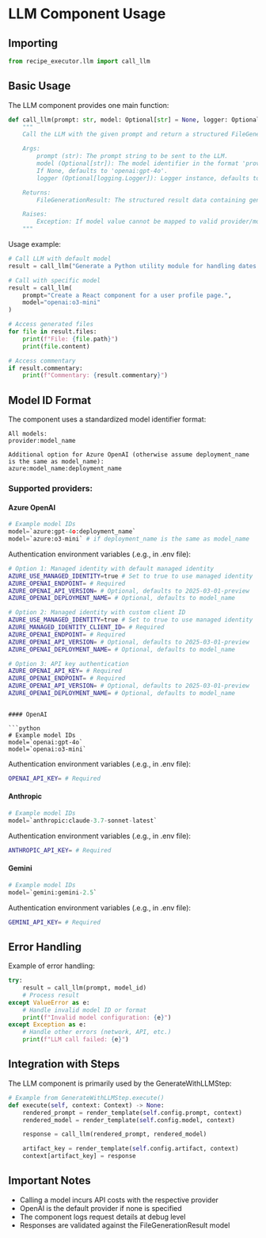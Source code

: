 # LLM Component Usage

## Importing

```python
from recipe_executor.llm import call_llm
```

## Basic Usage

The LLM component provides one main function:

```python
def call_llm(prompt: str, model: Optional[str] = None, logger: Optional[logging.Logger] = "RecipeExecutor") -> FileGenerationResult:
    """
    Call the LLM with the given prompt and return a structured FileGenerationResult.

    Args:
        prompt (str): The prompt string to be sent to the LLM.
        model (Optional[str]): The model identifier in the format 'provider:model_name' (or 'provider:model_name:deployment_name').
        If None, defaults to 'openai:gpt-4o'.
        logger (Optional[logging.Logger]): Logger instance, defaults to "RecipeExecutor"

    Returns:
        FileGenerationResult: The structured result data containing generated files and commentary.

    Raises:
        Exception: If model value cannot be mapped to valid provider/model_name , LLM call fails, or result validation fails.
    """
```

Usage example:

```python
# Call LLM with default model
result = call_llm("Generate a Python utility module for handling dates.")

# Call with specific model
result = call_llm(
    prompt="Create a React component for a user profile page.",
    model="openai:o3-mini"
)

# Access generated files
for file in result.files:
    print(f"File: {file.path}")
    print(file.content)

# Access commentary
if result.commentary:
    print(f"Commentary: {result.commentary}")
```

## Model ID Format

The component uses a standardized model identifier format:

```
All models:
provider:model_name

Additional option for Azure OpenAI (otherwise assume deployment_name is the same as model_name):
azure:model_name:deployment_name
```

### Supported providers:

#### Azure OpenAI

```python
# Example model IDs
model=`azure:gpt-4o:deployment_name`
model=`azure:o3-mini` # if deployment_name is the same as model_name
```

Authentication environment variables (.e.g., in .env file):

```bash
# Option 1: Managed identity with default managed identity
AZURE_USE_MANAGED_IDENTITY=true # Set to true to use managed identity
AZURE_OPENAI_ENDPOINT= # Required
AZURE_OPENAI_API_VERSION= # Optional, defaults to 2025-03-01-preview
AZURE_OPENAI_DEPLOYMENT_NAME= # Optional, defaults to model_name
```

```bash
# Option 2: Managed identity with custom client ID
AZURE_USE_MANAGED_IDENTITY=true # Set to true to use managed identity
AZURE_MANAGED_IDENTITY_CLIENT_ID= # Required
AZURE_OPENAI_ENDPOINT= # Required
AZURE_OPENAI_API_VERSION= # Optional, defaults to 2025-03-01-preview
AZURE_OPENAI_DEPLOYMENT_NAME= # Optional, defaults to model_name
```

```bash
# Option 3: API key authentication
AZURE_OPENAI_API_KEY= # Required
AZURE_OPENAI_ENDPOINT= # Required
AZURE_OPENAI_API_VERSION= # Optional, defaults to 2025-03-01-preview
AZURE_OPENAI_DEPLOYMENT_NAME= # Optional, defaults to model_name
```

````

#### OpenAI

```python
# Example model IDs
model=`openai:gpt-4o`
model=`openai:o3-mini`
````

Authentication environment variables (.e.g., in .env file):

```bash
OPENAI_API_KEY= # Required
```

#### Anthropic

```python
# Example model IDs
model=`anthropic:claude-3.7-sonnet-latest`
```

Authentication environment variables (.e.g., in .env file):

```bash
ANTHROPIC_API_KEY= # Required
```

#### Gemini

```python
# Example model IDs
model=`gemini:gemini-2.5`
```

Authentication environment variables (.e.g., in .env file):

```bash
GEMINI_API_KEY= # Required
```

## Error Handling

Example of error handling:

```python
try:
    result = call_llm(prompt, model_id)
    # Process result
except ValueError as e:
    # Handle invalid model ID or format
    print(f"Invalid model configuration: {e}")
except Exception as e:
    # Handle other errors (network, API, etc.)
    print(f"LLM call failed: {e}")
```

## Integration with Steps

The LLM component is primarily used by the GenerateWithLLMStep:

```python
# Example from GenerateWithLLMStep.execute()
def execute(self, context: Context) -> None:
    rendered_prompt = render_template(self.config.prompt, context)
    rendered_model = render_template(self.config.model, context)

    response = call_llm(rendered_prompt, rendered_model)

    artifact_key = render_template(self.config.artifact, context)
    context[artifact_key] = response
```

## Important Notes

- Calling a model incurs API costs with the respective provider
- OpenAI is the default provider if none is specified
- The component logs request details at debug level
- Responses are validated against the FileGenerationResult model

